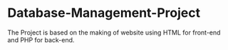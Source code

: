 # Database-Management-Project
The Project is based on the making of website using HTML for front-end and PHP for back-end.
